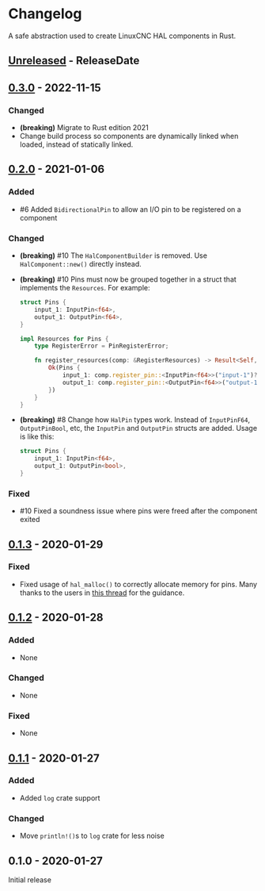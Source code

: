 # Changelog

A safe abstraction used to create LinuxCNC HAL components in Rust.

<!-- next-header -->

## [Unreleased] - ReleaseDate

## [0.3.0] - 2022-11-15

### Changed

- **(breaking)** Migrate to Rust edition 2021
- Change build process so components are dynamically linked when loaded, instead of statically
  linked.

## [0.2.0] - 2021-01-06

### Added

- #6 Added `BidirectionalPin` to allow an I/O pin to be registered on a component

### Changed

- **(breaking)** #10 The `HalComponentBuilder` is removed. Use `HalComponent::new()` directly
  instead.
- **(breaking)** #10 Pins must now be grouped together in a struct that implements the `Resources`.
  For example:

  ```rust
  struct Pins {
      input_1: InputPin<f64>,
      output_1: OutputPin<f64>,
  }

  impl Resources for Pins {
      type RegisterError = PinRegisterError;

      fn register_resources(comp: &RegisterResources) -> Result<Self, Self::RegisterError> {
          Ok(Pins {
              input_1: comp.register_pin::<InputPin<f64>>("input-1")?,
              output_1: comp.register_pin::<OutputPin<f64>>("output-1")?,
          })
      }
  }
  ```

- **(breaking)** #8 Change how `HalPin` types work. Instead of `InputPinF64`, `OutputPinBool`, etc,
  the `InputPin` and `OutputPin` structs are added. Usage is like this:

  ```rust
  struct Pins {
      input_1: InputPin<f64>,
      output_1: OutputPin<bool>,
  }
  ```

### Fixed

- #10 Fixed a soundness issue where pins were freed after the component exited

## [0.1.3] - 2020-01-29

### Fixed

- Fixed usage of `hal_malloc()` to correctly allocate memory for pins. Many thanks to the users in
  [this thread](https://users.rust-lang.org/t/convert-mut-mut-f64-to-box-f64/37521) for the
  guidance.

## [0.1.2] - 2020-01-28

### Added

- None

### Changed

- None

### Fixed

- None

## [0.1.1] - 2020-01-27

### Added

- Added `log` crate support

### Changed

- Move `println!()`s to `log` crate for less noise

## 0.1.0 - 2020-01-27

Initial release

<!-- next-url -->
[unreleased]: https://github.com/jamwaffles/linuxcnc-hal-rs/compare/linuxcnc-hal-v0.3.0...HEAD

[0.3.0]: https://github.com/jamwaffles/linuxcnc-hal-rs/compare/linuxcnc-hal-v0.2.0...linuxcnc-hal-v0.3.0
[0.2.0]:
  https://github.com/jamwaffles/linuxcnc-hal-rs/compare/linuxcnc-hal-v0.1.3...linuxcnc-hal-v0.2.0
[0.1.3]:
  https://github.com/jamwaffles/linuxcnc-hal-rs/compare/linuxcnc-hal-v0.1.2...linuxcnc-hal-v0.1.3
[0.1.2]:
  https://github.com/jamwaffles/linuxcnc-hal-rs/compare/linuxcnc-hal-v0.1.1...linuxcnc-hal-v0.1.2
[0.1.1]:
  https://github.com/jamwaffles/linuxcnc-hal-rs/compare/linuxcnc-hal-v0.1.0...linuxcnc-hal-v0.1.1
